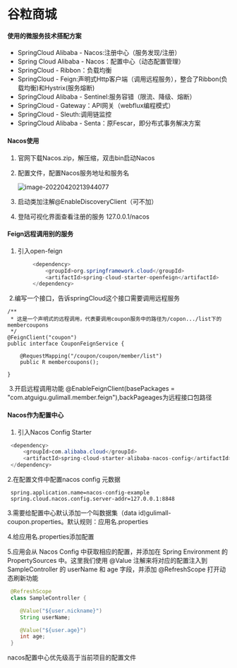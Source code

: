# 谷粒商城

#### 使用的微服务技术搭配方案

- SpringCloud Alibaba - Nacos:注册中心（服务发现/注册）
- Spring Cloud Alibaba - Nacos：配置中心（动态配置管理）
- SpringCloud - Ribbon：负载均衡
- SpringCloud - Feign:声明式Http客户端（调用远程服务），整合了Ribbon(负载均衡)和Hystrix(服务熔断)
- SpringCloud Alibaba - Sentinel:服务容错（限流、降级、熔断）
- SpringCloud - Gateway：API网关（webflux编程模式）
- SpringCloud - Sleuth:调用链监控
- SpringCloud Alibaba - Senta：原Fescar，即分布式事务解决方案

#### Nacos使用

1. 官网下载Nacos.zip，解压缩，双击bin启动Nacos

2. 配置文件，配置Nacos服务地址和服务名

   ![image-20220420213944077](C:\Users\ljr\AppData\Roaming\Typora\typora-user-images\image-20220420213944077.png)

3. 启动类加注解@EnableDiscoveryClient（可不加）

4. 登陆可视化界面查看注册的服务  127.0.0.1/nacos

#### Feign远程调用别的服务

1. 引入open-feign

```java
        <dependency>
            <groupId>org.springframework.cloud</groupId>
            <artifactId>spring-cloud-starter-openfeign</artifactId>
        </dependency>
```

​	2.编写一个接口，告诉springCloud这个接口需要调用远程服务

```
/**
 * 这是一个声明式的远程调用，代表要调用coupon服务中的路径为/copon.../list下的membercoupons
 */
@FeignClient("coupon")
public interface CouponFeignService {

    @RequestMapping("/coupon/coupon/member/list")
    public R membercoupons();

}
```

​	3.开启远程调用功能 @EnableFeignClient(basePackages = "com.atguigu.gulimall.member.feign"),backPageages为远程接口包路径

#### Nacos作为配置中心

1. 引入Nacos Config Starter

```java
 <dependency>
     <groupId>com.alibaba.cloud</groupId>
     <artifactId>spring-cloud-starter-alibaba-nacos-config</artifactId>
 </dependency>
```



2.在配置文件中配置nacos config 元数据

```
 spring.application.name=nacos-config-example
 spring.cloud.nacos.config.server-addr=127.0.0.1:8848
```

3.需要给配置中心默认添加一个叫数据集（data id)gulimall-coupon.properties。默认规则：应用名.properties

4.给应用名.properties添加配置

5.应用会从 Nacos Config 中获取相应的配置，并添加在 Spring Environment 的 PropertySources 中。这里我们使用 @Value 注解来将对应的配置注入到 SampleController 的 userName 和 age 字段，并添加 @RefreshScope 打开动态刷新功能

```java
 @RefreshScope
 class SampleController {

 	@Value("${user.nickname}")
 	String userName;

 	@Value("${user.age}")
 	int age;
 }
```

nacos配置中心优先级高于当前项目的配置文件